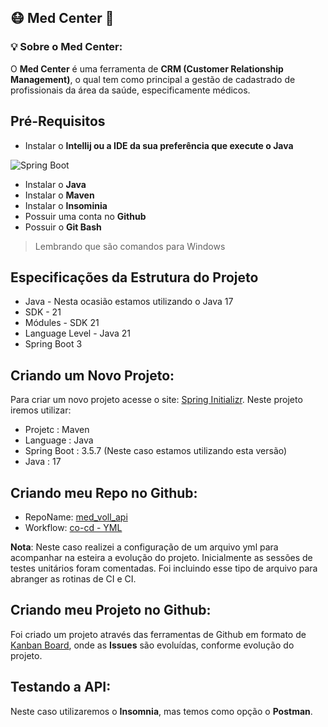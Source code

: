 
## **:mask: Med Center :iphone:**


### :bulb: **Sobre o **Med Center**:**

O **Med Center** é uma ferramenta de **CRM (Customer Relationship Management)**, o qual tem como principal a gestão de cadastrado
de profissionais da área da saúde, especificamente médicos.

## Pré-Requisitos

- Instalar o **Intellij ou a IDE da sua preferência que execute o Java**

![Spring Boot](./docs/images/spring-boot.png)

- Instalar o **Java**
- Instalar o **Maven**
- Instalar o **Insominia**
- Possuir uma conta no **Github**
- Possuir o **Git Bash**

> Lembrando que são comandos para Windows


## Especificações da Estrutura do Projeto

- Java - Nesta ocasião estamos utilizando o Java 17
- SDK - 21
- Módules - SDK 21
- Language Level - Java 21
- Spring Boot 3

## Criando um Novo Projeto:

Para criar um novo projeto acesse o site: [Spring Initializr](https://start.spring.io/).
Neste projeto iremos utilizar:

- Projetc : Maven
- Language : Java
- Spring Boot : 3.5.7 (Neste caso estamos utilizando esta versão)
- Java : 17

## Criando meu Repo no Github:

- RepoName: [med_voll_api](https://github.com/analaurafra/med_voll_api)
- Workflow: [co-cd - YML](https://github.com/analaurafra/med_voll_api/blob/main/.github/workflows/ci-cd.yml)

**Nota**: Neste caso realizei a configuração de um arquivo yml para acompanhar na esteira a evolução do projeto.
Inicialmente as sessões de testes unitários foram comentadas. Foi incluindo esse tipo de arquivo para abranger
as rotinas de CI e CI.

## Criando meu Projeto no Github:

Foi criado um projeto através das ferramentas de Github em formato de [Kanban Board](https://github.com/users/analaurafra/projects/1/views/1), onde as **Issues** são evoluídas, conforme evolução
do projeto.


## Testando a API:

Neste caso utilizaremos o **Insomnia**, mas temos como opção o **Postman**.